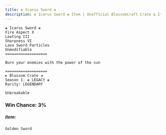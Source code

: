 ```yaml
---
title: ❀ Icarus Sword ❀
description: ❀ Icarus Sword ❀ Item | Unofficial BlossomCraft Crate & Item Documentation
---
```

```
❀ Icarus Sword ❀
Fire Aspect X
Looting III
Sharpness VI
Lava Sword Particles
Unmodifiable
===================

Burn your enemies with the power of the sun

===================
► Blossom Crate ◄
Season 1: ❀ LEGACY ❀
Rarity: LEGENDARY

Unbreakable
```
### Win Chance: 3%

##### item:
`Golden Sword`